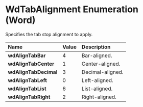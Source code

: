 
# WdTabAlignment Enumeration (Word)

Specifies the tab stop alignment to apply.



|**Name**|**Value**|**Description**|
|:-----|:-----|:-----|
|**wdAlignTabBar**|4|Bar-aligned.|
|**wdAlignTabCenter**|1|Center-aligned.|
|**wdAlignTabDecimal**|3|Decimal-aligned.|
|**wdAlignTabLeft**|0|Left-aligned.|
|**wdAlignTabList**|6|List-aligned.|
|**wdAlignTabRight**|2|Right-aligned.|
